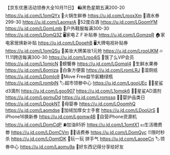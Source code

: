 【京东优惠活动领券大全10月11日】
🛍黑色星期五满200-20
https://u.jd.com/L1omQYx
🍲火锅生鲜券
https://u.jd.com/LrooxXm
🥃酒水券299-30
https://u.jd.com/LaomsrA
🍶52度白酒
https://u.jd.com/LGoomYM
https://u.jd.com/LGomLmb
👟户外鞋服每满300-30
https://u.jd.com/LDomQ3Z
🖥家电ＺＦ补贴券
https://u.jd.com/LGomzpR
🏠家电家居焕新补贴
https://u.jd.com/LDooehB
🖥大牌电视补贴券
https://u.jd.com/L1omQSu
💄美妆大牌美妆1元抢
https://u.jd.com/LrooUKM
🔥11.11跨店每满300-30
https://u.jd.com/Lroo4jS
🛵饿了么VIP会员
https://u.jd.com/L1omicN
🦀螃蟹券
https://u.jd.com/LGomql4 
🍊生鲜水果券
https://u.jd.com/L6omiza
🍜白象方便面
https://u.jd.com/LromLRJ
🚽湿厕纸
https://u.jd.com/LDomIo9
💪Move Free益节氨糖绿瓶
https://u.jd.com/LrombjN
🏷超市领劵中心
https://u.jd.com/LgooUEc
👶🏻星鲨d3滴剂
https://u.jd.com/Lgoo907
https://u.jd.com/L1omqk6
👶🏻星鲨AD滴剂
https://u.jd.com/LgomuDd
https://u.jd.com/Lromssq
👶🏻婴护品类日
https://u.jd.com/LDookNT
🍼母婴券
https://u.jd.com/LOoomhQ
https://u.jd.com/Laomdse
🧤加绒加厚女士手套
https://u.jd.com/LDooUrS
 iPhone16换新券
https://u.jd.com/Lgomw4B
📱自营iPhone资源机
https://u.jd.com/LDomCdP
⛽加油85折
https://u.jd.com/L1omtX1
💴生活缴费劵
https://u.jd.com/LDomCVm
👍🏻话费券
https://u.jd.com/LDomQyc
⏰限时秒杀
https://u.jd.com/LOomtDK
🎰玩一玩 拼手气
https://u.jd.com/LaooeCn
🏷领券中心
https://u.jd.com/Laomu9a
🎒好东西记得分享给好友